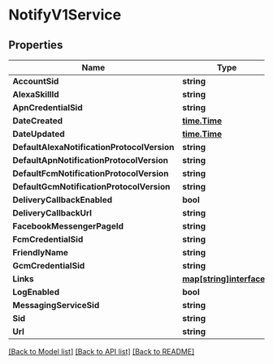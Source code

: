 # NotifyV1Service

## Properties

Name | Type | Description | Notes
------------ | ------------- | ------------- | -------------
**AccountSid** | **string** |  | [optional] 
**AlexaSkillId** | **string** |  | [optional] 
**ApnCredentialSid** | **string** |  | [optional] 
**DateCreated** | [**time.Time**](time.Time.md) |  | [optional] 
**DateUpdated** | [**time.Time**](time.Time.md) |  | [optional] 
**DefaultAlexaNotificationProtocolVersion** | **string** |  | [optional] 
**DefaultApnNotificationProtocolVersion** | **string** |  | [optional] 
**DefaultFcmNotificationProtocolVersion** | **string** |  | [optional] 
**DefaultGcmNotificationProtocolVersion** | **string** |  | [optional] 
**DeliveryCallbackEnabled** | **bool** |  | [optional] 
**DeliveryCallbackUrl** | **string** |  | [optional] 
**FacebookMessengerPageId** | **string** |  | [optional] 
**FcmCredentialSid** | **string** |  | [optional] 
**FriendlyName** | **string** |  | [optional] 
**GcmCredentialSid** | **string** |  | [optional] 
**Links** | [**map[string]interface{}**](.md) |  | [optional] 
**LogEnabled** | **bool** |  | [optional] 
**MessagingServiceSid** | **string** |  | [optional] 
**Sid** | **string** |  | [optional] 
**Url** | **string** |  | [optional] 

[[Back to Model list]](../README.md#documentation-for-models) [[Back to API list]](../README.md#documentation-for-api-endpoints) [[Back to README]](../README.md)


